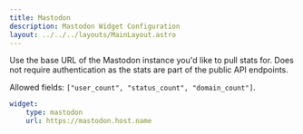 ```yaml
---
title: Mastodon
description: Mastodon Widget Configuration
layout: ../../../layouts/MainLayout.astro
---
```


Use the base URL of the Mastodon instance you'd like to pull stats for. Does not require authentication as the stats are part of the public API endpoints.

Allowed fields: `["user_count", "status_count", "domain_count"]`.

```yaml
widget:
    type: mastodon
    url: https://mastodon.host.name
```
